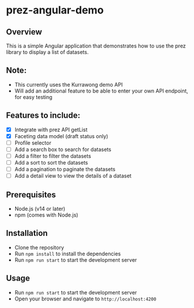 # prez-angular-demo

## Overview
This is a simple Angular application that demonstrates how to use the prez library to display a list of datasets.

## Note:
- This currently uses the Kurrawong demo API
- Will add an additional feature to be able to enter your own API endpoint, for easy testing

## Features to include:
- [x] Integrate with prez API getList
- [x] Faceting data model (draft status only)
- [ ] Profile selector
- [ ] Add a search box to search for datasets
- [ ] Add a filter to filter the datasets
- [ ] Add a sort to sort the datasets
- [ ] Add a pagination to paginate the datasets
- [ ] Add a detail view to view the details of a dataset

## Prerequisites
- Node.js (v14 or later)
- npm (comes with Node.js)

## Installation
- Clone the repository
- Run `npm install` to install the dependencies
- Run `npm run start` to start the development server

## Usage
- Run `npm run start` to start the development server
- Open your browser and navigate to `http://localhost:4200`


